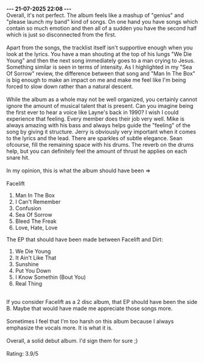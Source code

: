 <b>--- 21-07-2025 22:08 ---</b>
<br/>
Overall, it's not perfect. The album feels like a mashup of "genius" and "please launch my band" kind of songs. On one hand you have songs which contain so much emotion and then all of a sudden you have the second half which is just so disconnected from the first.
<br/><br/>
Apart from the songs, the tracklist itself isn't supportive enough when you look at the lyrics. You have a man shouting at the top of his lungs "We Die Young" and then the next song immediately goes to a man crying to Jesus. Something similar is seen in terms of intensity. As I highlighted in my "Sea Of Sorrow" review, the difference between that song and "Man In The Box" is big enough to make an impact on me and make me feel like I'm being forced to slow down rather than a natural descent.
<br/><br/>
While the album as a whole may not be well organized, you certainly cannot ignore the amount of musical talent that is present. Can you imagine being the first ever to hear a voice like Layne's back in 1990? I wish I could experience that feeling. Every member does their job very well. Mike is always amazing with his bass and always helps guide the "feeling" of the song by giving it structure. Jerry is obviously very important when it comes to the lyrics and the lead. There are sparkles of subtle elegance. Sean ofcourse, fill the remaining space with his drums. The reverb on the drums help, but you can definitely feel the amount of thrust he applies on each snare hit.
<br/><br/>
In my opinion, this is what the album should have been =>
<br/><br/>
Facelift
1. Man In The Box
2. I Can't Remember
3. Confusion
4. Sea Of Sorrow
5. Bleed The Freak
6. Love, Hate, Love

The EP that should have been made between Facelift and Dirt:
1. We Die Young
2. It Ain't Like That
3. Sunshine
4. Put You Down
5. I Know Somethin (Bout You)
6. Real Thing
<br/>
If you consider Facelift as a 2 disc album, that EP should have been the side B. Maybe that would have made me appreciate those songs more.
<br/><br/>
Sometimes I feel that I'm too harsh on this album because I always emphasize the vocals more. It is what it is.
<br/><br/>
Overall, a solid debut album. I'd sign them for sure ;)
<br/><br/>
Rating: 3.9/5